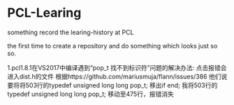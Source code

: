 ﻿# PCL-Learing
 something record the learing-history at PCL
 
 the first time to create a repository and do something which looks just so so.

1.pcl1.8.1在VS2017中编译遇到“pop_t 找不到标识符”问题的解决办法:
 点击报错会进入dist.h的文件
 根据https://github.com/mariusmuja/flann/issues/386
 他们说要将将503行的typedef unsigned long long pop_t; 移出if end;
 我将503行的typedef unsigned long long pop_t; 移动至475行，报错消失
